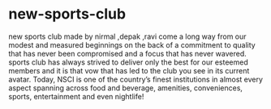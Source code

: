 # new-sports-club
new sports club made by nirmal ,depak ,ravi
 come a long way from our modest and measured beginnings on the back of a commitment to quality that has never been compromised and a focus that has never wavered.
        sports club has always strived to deliver only the best for our esteemed members and it is that vow that has led to the club you see in its current avatar. Today, NSCI is one of the country’s finest institutions in almost every aspect spanning across food and beverage, amenities, conveniences, sports, entertainment and even nightlife!



